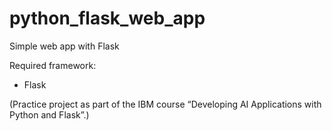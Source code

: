 # python_flask_web_app
Simple web app with Flask

Required framework:

- Flask

(Practice project as part of the IBM course “Developing AI Applications with Python and Flask”.)

